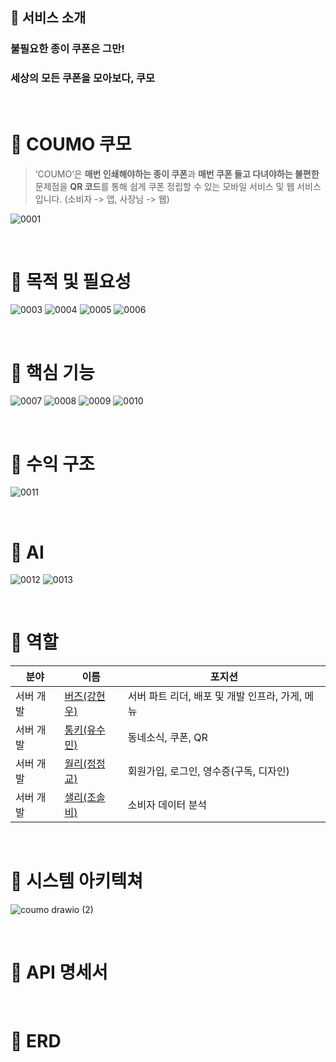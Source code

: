 ## 💜 서비스 소개

### 불필요한 종이 쿠폰은 그만!

### 세상의 모든 쿠폰을 모아보다, 쿠모

<br>

# 💜 COUMO 쿠모

> ‘COUMO’은
**매번 인쇄해야하는 종이 쿠폰**과 **매번 쿠폰 들고 다녀야하는 불편한** 문제점을
**QR 코드**를 통해 쉽게 쿠폰 정립할 수 있는 모바일 서비스 및 웹 서비스입니다. (소비자 -> 앱, 사장님 -> 웹)
> 

![0001](https://github.com/UMC-5th-Coumo/server/assets/23547185/f74329fd-bdaf-4b23-9734-e6ff68f2f6f1)

<br>

# 💜 목적 및 필요성
![0003](https://github.com/UMC-5th-Coumo/server/assets/23547185/31040644-c77f-4783-8320-2a56bab3851e)
![0004](https://github.com/UMC-5th-Coumo/server/assets/23547185/ecf8c0fc-a6e2-48fb-aed1-18fac626d56b)
![0005](https://github.com/UMC-5th-Coumo/server/assets/23547185/5981cd35-39a2-4e2e-b3e7-c92b149c302b)
![0006](https://github.com/UMC-5th-Coumo/server/assets/23547185/b90f63bd-0460-417c-b4e5-d3e7b53944d1)

<br>

# 💜 핵심 기능
![0007](https://github.com/UMC-5th-Coumo/server/assets/23547185/664f8845-3431-4343-9b5c-3c8ce2d3a49f)
![0008](https://github.com/UMC-5th-Coumo/server/assets/23547185/f3133ba0-e2d4-49c1-afad-0ac7f64d70e9)
![0009](https://github.com/UMC-5th-Coumo/server/assets/23547185/01006b46-038d-4853-8287-916d71673366)
![0010](https://github.com/UMC-5th-Coumo/server/assets/23547185/1d43b3a2-92ac-4eff-b50d-d3fbae0a5059)

<br>

# 💜 수익 구조
![0011](https://github.com/UMC-5th-Coumo/server/assets/23547185/f88f19e8-3f5f-4dfb-bbdc-dc1ddb86b90e)

<br>

# 💜 AI
![0012](https://github.com/UMC-5th-Coumo/server/assets/23547185/77c83b60-1ceb-4d55-9ab5-87b31597e798)
![0013](https://github.com/UMC-5th-Coumo/server/assets/23547185/2736b87a-a177-41c0-9f0f-a6acc98490b5)

<br>

# 💜 역할
| 분야 | 이름 | 포지션 |
| --- | --- | --- |
| 서버 개발 | [버즈(강현우)](https://github.com/khwoowoo) | 서버 파트 리더, 배포 및 개발 인프라, 가게, 메뉴 |
| 서버 개발 | [통키(유수민)](https://github.com/proysm) | 동네소식, 쿠폰, QR |
| 서버 개발 | [월리(정정교)](https://github.com/junggyo1020) | 회원가입, 로그인, 영수증(구독, 디자인) |
| 서버 개발 | [샐리(조솔비)](https://github.com/chosolbee) | 소비자 데이터 분석 |

<br>

# 💜 시스템 아키텍쳐 
![coumo drawio (2)](https://github.com/UMC-5th-Coumo/server/assets/23547185/8c57dffd-bb34-4fde-8929-df7d3a4f2be1)

<br>

# 💜 API 명세서 

<br>

# 💜 ERD 
